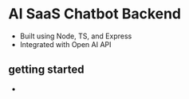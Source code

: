 # AI SaaS Chatbot Backend

- Built using Node, TS, and Express
- Integrated with Open AI API

## getting started

- 